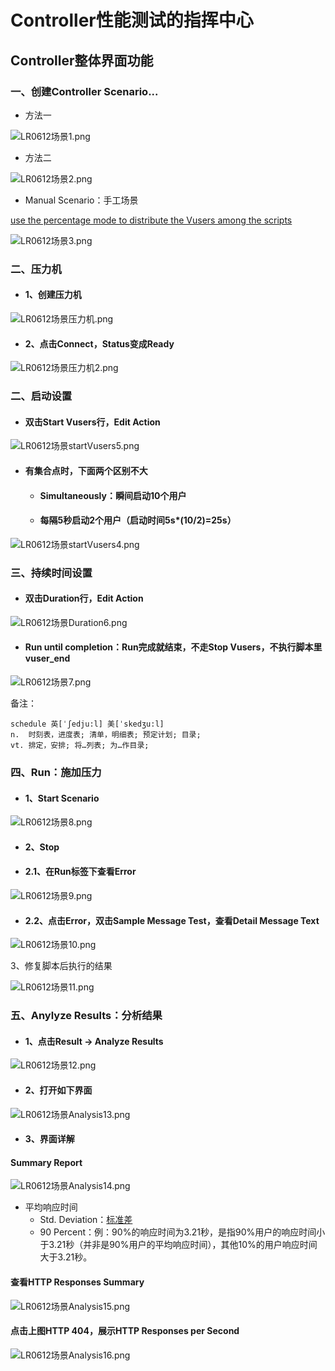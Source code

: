 
# Controller性能测试的指挥中心

## Controller整体界面功能

### 一、创建Controller Scenario...

- 方法一

![LR0612场景1.png](http://upload-images.jianshu.io/upload_images/2897320-486544bf27e2f140.png?imageMogr2/auto-orient/strip%7CimageView2/2/w/1240)

- 方法二

![LR0612场景2.png](http://upload-images.jianshu.io/upload_images/2897320-b8dd18788f676838.png?imageMogr2/auto-orient/strip%7CimageView2/2/w/1240)

- Manual Scenario：手工场景

[use the percentage mode to distribute the Vusers among the scripts](http://www.cnblogs.com/fnng/archive/2013/03/12/2956765.html)

![LR0612场景3.png](http://upload-images.jianshu.io/upload_images/2897320-a4b2133d517c8cd5.png?imageMogr2/auto-orient/strip%7CimageView2/2/w/1240)

### 二、压力机

- #### 1、创建压力机

![LR0612场景压力机.png](http://upload-images.jianshu.io/upload_images/2897320-43949598a5949601.png?imageMogr2/auto-orient/strip%7CimageView2/2/w/1240)

- #### 2、点击Connect，Status变成Ready

![LR0612场景压力机2.png](http://upload-images.jianshu.io/upload_images/2897320-4e935519d9b1b63b.png?imageMogr2/auto-orient/strip%7CimageView2/2/w/1240)

### 二、启动设置

- #### 双击Start Vusers行，Edit Action

![LR0612场景startVusers5.png](http://upload-images.jianshu.io/upload_images/2897320-babb9cff84e6d18c.png?imageMogr2/auto-orient/strip%7CimageView2/2/w/1240)  

- #### 有集合点时，下面两个区别不大
    - #### Simultaneously：瞬间启动10个用户
    - #### 每隔5秒启动2个用户（启动时间5s*(10/2)=25s）

![LR0612场景startVusers4.png](http://upload-images.jianshu.io/upload_images/2897320-f212c55ed452739e.png?imageMogr2/auto-orient/strip%7CimageView2/2/w/1240)

### 三、持续时间设置

- #### 双击Duration行，Edit Action

![LR0612场景Duration6.png](http://upload-images.jianshu.io/upload_images/2897320-181441eacfe80bda.png?imageMogr2/auto-orient/strip%7CimageView2/2/w/1240)

- #### Run until completion：Run完成就结束，不走Stop Vusers，不执行脚本里vuser_end

![LR0612场景7.png](http://upload-images.jianshu.io/upload_images/2897320-b1d3adc7faed8c9b.png?imageMogr2/auto-orient/strip%7CimageView2/2/w/1240)

备注：

```
schedule 英[ˈʃedju:l] 美[ˈskedʒu:l]
n.	时刻表，进度表; 清单，明细表; 预定计划; 目录;
vt.	排定，安排; 将…列表; 为…作目录;
```

### 四、Run：施加压力

- #### 1、Start Scenario

![LR0612场景8.png](http://upload-images.jianshu.io/upload_images/2897320-ae3750ef58a5f4ee.png?imageMogr2/auto-orient/strip%7CimageView2/2/w/1240)

- #### 2、Stop 
- #### 2.1、在Run标签下查看Error

![LR0612场景9.png](http://upload-images.jianshu.io/upload_images/2897320-b3f8c2dc8f3c8834.png?imageMogr2/auto-orient/strip%7CimageView2/2/w/1240)

- #### 2.2、点击Error，双击Sample Message Test，查看Detail Message Text

![LR0612场景10.png](http://upload-images.jianshu.io/upload_images/2897320-9e0d8f4ab64980b9.png?imageMogr2/auto-orient/strip%7CimageView2/2/w/1240)

3、修复脚本后执行的结果

![LR0612场景11.png](http://upload-images.jianshu.io/upload_images/2897320-452219e333284d43.png?imageMogr2/auto-orient/strip%7CimageView2/2/w/1240)

### 五、Anylyze Results：分析结果

- #### 1、点击Result -> Analyze Results

![LR0612场景12.png](http://upload-images.jianshu.io/upload_images/2897320-f6f17102214ce696.png?imageMogr2/auto-orient/strip%7CimageView2/2/w/1240)

- #### 2、打开如下界面

![LR0612场景Analysis13.png](http://upload-images.jianshu.io/upload_images/2897320-36951bbbb6950082.png?imageMogr2/auto-orient/strip%7CimageView2/2/w/1240)

- #### 3、界面详解

#### Summary Report

![LR0612场景Analysis14.png](http://upload-images.jianshu.io/upload_images/2897320-dbde00fd606d66fb.png?imageMogr2/auto-orient/strip%7CimageView2/2/w/1240)

- 平均响应时间
    - Std. Deviation：[标准差](http://baike.baidu.com/link?url=dA0fR_sJ0Q5JTZ3Z68a1DBTnVBHJk-g3Nw4zWzlsHJ00I4jXsaXcshcKUoXQnWBN_AReBQBb47s84HKw5Q5v2OdgHcNXrZFDzymxeYtLCzKlE0IApycNC6p1EHW0VWf1)
    - 90 Percent：例：90%的响应时间为3.21秒，是指90%用户的响应时间小于3.21秒（并非是90%用户的平均响应时间），其他10%的用户响应时间大于3.21秒。

#### 查看HTTP Responses Summary

![LR0612场景Analysis15.png](http://upload-images.jianshu.io/upload_images/2897320-beeec41d79ca2e3d.png?imageMogr2/auto-orient/strip%7CimageView2/2/w/1240)

#### 点击上图HTTP 404，展示HTTP Responses per Second

![LR0612场景Analysis16.png](http://upload-images.jianshu.io/upload_images/2897320-c91d78426f089a74.png?imageMogr2/auto-orient/strip%7CimageView2/2/w/1240)
